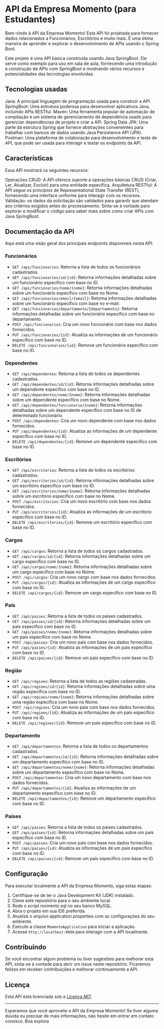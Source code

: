 # API da Empresa Momento (para Estudantes)

Bem-vindo à API da Empresa Momento! Esta API foi projetada para fornecer dados relacionados a Funcionários, Escritórios e muito mais. É uma ótima maneira de aprender e explorar o desenvolvimento de APIs usando o Spring Boot.

Este projeto é uma API básica construída usando Java SpringBoot. Ele serve como exemplo para uso em sala de aula, fornecendo uma introdução à construção de APIs com SpringBoot e mostrando vários recursos e potencialidades das tecnologias envolvidas.

## Tecnologias usadas
Java: A principal linguagem de programação usada para construir a API.
SpringBoot: Uma estrutura poderosa para desenvolver aplicativos Java, incluindo APIs RESTful.
Maven: Uma ferramenta popular de automação de compilação e um sistema de gerenciamento de dependência usado para gerenciar dependências de projeto e criar a API.
Spring Data JPA: Uma parte da estrutura Spring que fornece abstrações convenientes para trabalhar com bancos de dados usando Java Persistence API (JPA).
Postman: Uma plataforma de colaboração para desenvolvimento e teste de API, que pode ser usada para interagir e testar os endpoints da API.

## Características

Essa API mostrará os seguintes recursos:

Operações CRUD: A API oferece suporte a operações básicas CRUD (Criar, Ler, Atualizar, Excluir) para uma entidade específica.
Arquitetura RESTful: A API segue os princípios de Representational State Transfer (REST), fornecendo uma interface uniforme para interagir com os recursos.
Validação: os dados da solicitação são validados para garantir que atendam aos critérios exigidos antes do processamento.
Sinta-se à vontade para explorar e modificar o código para saber mais sobre como criar APIs com Java SpringBoot.


## Documentação da API

Aqui está uma visão geral dos principais endpoints disponíveis nesta API:

### Funcionários

- `GET /api/funcionarios`: Retorna a lista de todos os funcionários cadastrados.
- `GET /api/funcionarios/id/{id}`: Retorna informações detalhadas sobre um funcionário específico com base no ID.
- `GET /api/funcionarios/nome/{nome}`: Retorna informações detalhadas sobre um funcionário específico com base no Nome.
- `GET /api/funcionarios/email/{email}`: Retorna informações detalhadas sobre um funcionário específico com base no e-mail.
- `GET /api/funcionarios/departamento/{departamento}`: Retorna informações detalhadas sobre um funcionário específico com base no departamento.
- `POST /api/funcionarios`: Cria um novo funcionário com base nos dados fornecidos.
- `PUT /api/funcionarios/{id}`: Atualiza as informações de um funcionário específico com base no ID.
- `DELETE /api/funcionarios/{id}`: Remove um funcionário específico com base no ID.


### Dependentes

- `GET /api/dependentes`: Retorna a lista de todos os dependentes cadastrados.
- `GET /api/dependentes/id/{id}`: Retorna informações detalhadas sobre um dependente específico com base no ID.
- `GET /api/dependentes/nome/{nome}`: Retorna informações detalhadas sobre um dependente específico com base no Nome.
- `GET /api/dependentes/funcionario/{nome}`: Retorna informações detalhadas sobre um dependente específico com base no ID de determinado funcionário.
- `POST /api/dependentes`: Cria um novo dependente com base nos dados fornecidos.
- `PUT /api/dependentes/{id}`: Atualiza as informações de um dependente específico com base no ID.
- `DELETE /api/dependentes/{id}`: Remove um dependente específico com base no ID.

### Escritórios

- `GET /api/escritorios`: Retorna a lista de todos os escritórios cadastrados.
- `GET /api/escritorios/id/{id}`: Retorna informações detalhadas sobre um escritório específico com base no ID.
- `GET /api/escritorios/nome/{nome}`: Retorna informações detalhadas sobre um escritório específico com base no Nome.
- `POST /api/escritorios`: Cria um novo escritório com base nos dados fornecidos.
- `PUT /api/escritorios/{id}`: Atualiza as informações de um escritório específico com base no ID.
- `DELETE /api/escritorios/{id}`: Remove um escritório específico com base no ID.

### Cargos

- `GET /api/cargos`: Retorna a lista de todos os cargos cadastrados.
- `GET /api/cargos/id/{id}`: Retorna informações detalhadas sobre um cargo específico com base no ID.
- `GET /api/cargos/nome/{nome}`: Retorna informações detalhadas sobre um cargo específico com base no Nome.
- `POST /api/cargos`: Cria um novo cargo com base nos dados fornecidos.
- `PUT /api/cargos/{id}`: Atualiza as informações de um cargo específico com base no ID.
- `DELETE /api/cargos/{id}`: Remove um cargo específico com base no ID.

### País

- `GET /api/paises`: Retorna a lista de todos os paises cadastrados.
- `GET /api/paises/id/{id}`: Retorna informações detalhadas sobre um país específico com base no ID.
- `GET /api/paises/nome/{nome}`: Retorna informações detalhadas sobre um país específico com base no Nome.
- `POST /api/paises`: Cria um novo país com base nos dados fornecidos.
- `PUT /api/paises/{id}`: Atualiza as informações de um país específico com base no ID.
- `DELETE /api/paises/{id}`: Remove um país específico com base no ID.

### Região

- `GET /api/regioes`: Retorna a lista de todos as regiões cadastradas.
- `GET /api/regioes/id/{id}`: Retorna informações detalhadas sobre uma região específica com base no ID.
- `GET /api/regioes/nome/{nome}`: Retorna informações detalhadas sobre uma região específica com base no Nome.
- `POST /api/regioes`: Cria um novo país com base nos dados fornecidos.
- `PUT /api/regioes/{id}`: Atualiza as informações de um país específico com base no ID.
- `DELETE /api/regioes/{id}`: Remove um país específico com base no ID.

### Departamento

- `GET /api/departamentos`: Retorna a lista de todos os departamentos cadastrados.
- `GET /api/departamentos/id/{id}`: Retorna informações detalhadas sobre um departamento específico com base no ID.
- `GET /api/departamentos/nome/{nome}`: Retorna informações detalhadas sobre um departamento específico com base no Nome.
- `POST /api/departamentos`: Cria um novo departamento com base nos dados fornecidos.
- `PUT /api/departamentos/{id}`: Atualiza as informações de um departamento específico com base no ID.
- `DELETE /api/departamentos/{id}`: Remove um departamento específico com base no ID.

### Países

- `GET /api/paises`: Retorna a lista de todos os paises cadastrados.
- `GET /api/paises/{id}`: Retorna informações detalhadas sobre um país específico com base no ID.
- `POST /api/paises`: Cria um novo país com base nos dados fornecidos.
- `PUT /api/paises/{id}`: Atualiza as informações de um país específico com base no ID.
- `DELETE /api/paises/{id}`: Remove um país específico com base no ID.

## Configuração

Para executar localmente a API da Empresa Momento, siga estas etapas:

1. Certifique-se de ter o Java Development Kit (JDK) instalado.
2. Clone este repositório para o seu ambiente local.
3. Rode o script momento.sql no seu banco MySQL.
4. Abra o projeto em sua IDE preferida.
5. Atualize o arquivo application.properties com as configurações do seu ambiente.
6. Execute a classe `MomentoApplication` para iniciar a aplicação.
7. Acesse `http://localhost:8080` para interagir com a API localmente.

## Contribuindo

Se você encontrar algum problema ou tiver sugestões para melhorar esta API, sinta-se à vontade para abrir um issue neste repositório. Ficaremos felizes em receber contribuições e melhorar continuamente a API.

## Licença

Esta API está licenciada sob a [Licença MIT](https://opensource.org/licenses/MIT).

---

Esperamos que você aproveite a API da Empresa Momento! Se tiver alguma dúvida ou precisar de mais informações, não hesite em entrar em contato conosco. Boa explora

